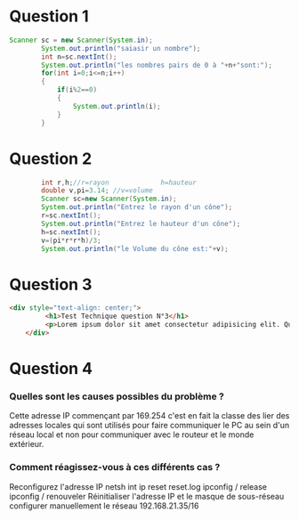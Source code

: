 # Question 1
``` JAVA
Scanner sc = new Scanner(System.in);
        System.out.println("saiasir un nombre");
        int n=sc.nextInt();
        System.out.println("les nombres pairs de 0 à "+n+"sont:");
        for(int i=0;i<=n;i++)
        {
            if(i%2==0)
            {
                System.out.println(i);
            }
        }

```
# Question 2 
``` JAVA
        int r,h;//r=rayon             h=hauteur
        double v,pi=3.14; //v=volume
        Scanner sc=new Scanner(System.in);
        System.out.println("Entrez le rayon d'un cône");
        r=sc.nextInt();
        System.out.println("Entrez le hauteur d'un cône");
        h=sc.nextInt();
        v=(pi*r*r*h)/3;
        System.out.println("le Volume du cône est:"+v);
```

# Question 3
``` HTML
<div style="text-align: center;">
         <h1>Test Technique question N°3</h1>
         <p>Lorem ipsum dolor sit amet consectetur adipisicing elit. Quo iusto nisi amet quos iure fugiat! Fugit, ducimus dolorum earum animi id eveniet itaque, facere non beatae tempore quis labore neque!</p>
    </div>
```

# Question 4

### Quelles sont les causes possibles du problème ? 

Cette adresse IP commençant par 169.254 c'est en fait la classe des lier des adresses locales qui sont utilisés pour faire communiquer le PC au sein d'un réseau local et non pour communiquer avec le routeur et le monde extérieur.

### Comment réagissez-vous à ces différents cas ?

Reconfigurez l'adresse IP
netsh int ip reset reset.log
ipconfig / release
ipconfig / renouveler
Réinitialiser l'adresse IP et le masque de sous-réseau
configurer manuellement le réseau 192.168.21.35/16